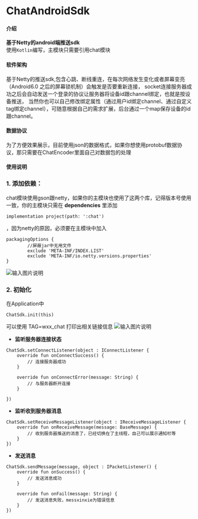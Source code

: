 # ChatAndroidSdk

#### 介绍
**基于Netty的android端推送sdk**</br>
使用`Kotlin`编写，主模块只需要引用chat模块

#### 软件架构
基于Netty的推送sdk,包含心跳、断线重连，在每次网络发生变化或者屏幕变亮（Android6.0 之后的屏幕锁机制）会触发是否要重新连接，
socket连接服务器成功之后会自动发送一个登录的协议让服务器将设备id跟channel绑定，也就是按设备推送，
当然你也可以自己修改绑定属性（通过用户id绑定channel、通过自定义tag绑定channel），可随意根据自己的需求扩展，后台通过一个map保存设备的id跟channel。

#### 数据协议
为了方便效果展示，目前使用json的数据格式，如果你想使用protobuf数据协议，那只需要在ChatEncoder里面自己对数据包的处理

#### 使用说明

### 1. 添加依赖：

chat模块使用gson跟netty，如果你的主模块也使用了这两个库，记得版本号使用一致，你的主模块只需在 **dependencies** 里添加 
```
implementation project(path: ':chat')
```

，因为netty的原因，必须要在主模块中加入

```
packagingOptions {
        //屏蔽jar中无用文件
        exclude 'META-INF/INDEX.LIST'
        exclude 'META-INF/io.netty.versions.properties'
}
```

   
![输入图片说明](https://images.gitee.com/uploads/images/2019/0528/105510_702f02d3_938591.png "企业微信截图_15590120799106.png")



### 2. 初始化

在Application中
```
ChatSdk.init(this)
```

 可以使用 TAG=wxx_chat 打印出相关链接信息
![输入图片说明](https://images.gitee.com/uploads/images/2019/0528/151210_e333a4a1_938591.png "企业微信截图_15590274803263.png")

-  **监听服务器连接状态** 
```
ChatSdk.setConnectListener(object : IConnectListener {
    override fun onConnectSuccess() {
        // 连接服务器成功
    }

    override fun onConnectError(message: String) {
        // 与服务器断开连接
    }

})
```

-  **监听收到服务器消息** 
```
ChatSdk.setReceiveMessageListener(object : IReceiveMessageListener {
    override fun onReceiveMessage(message: BaseMessage) {
        // 收到服务器推送的消息了，已经切换在了主线程，自己可以展示通知栏等
    }
})
```

-  **发送消息** 
```
ChatSdk.sendMessage(message, object : IPacketListener() {
    override fun onSuccess() {
        // 发送消息成功
    }

    override fun onFail(message: String) {
        // 发送消息失败，messxinxie为错误信息
    }
})
                    
```